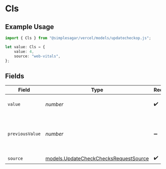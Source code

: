 # Cls

## Example Usage

```typescript
import { Cls } from "@simplesagar/vercel/models/updatecheckop.js";

let value: Cls = {
    value: 4,
    source: "web-vitals",
};
```

## Fields

| Field                                                                                | Type                                                                                 | Required                                                                             | Description                                                                          | Example                                                                              |
| ------------------------------------------------------------------------------------ | ------------------------------------------------------------------------------------ | ------------------------------------------------------------------------------------ | ------------------------------------------------------------------------------------ | ------------------------------------------------------------------------------------ |
| `value`                                                                              | *number*                                                                             | :heavy_check_mark:                                                                   | Cumulative Layout Shift value                                                        | 4                                                                                    |
| `previousValue`                                                                      | *number*                                                                             | :heavy_minus_sign:                                                                   | Previous Cumulative Layout Shift value to display a delta                            | 2                                                                                    |
| `source`                                                                             | [models.UpdateCheckChecksRequestSource](../models/updatecheckchecksrequestsource.md) | :heavy_check_mark:                                                                   | N/A                                                                                  |                                                                                      |